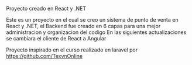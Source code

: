 Proyecto creado en React y .NET

Este es un proyecto en el cual se creo un sistema de punto de venta en React y .NET, el Backend fue creado en 6 capas para una mejor administracion y organizacion del codigo En las siguientes actualizaciones se cambiara el cliente de React a Angular

Proyecto inspirado en el curso realizado en laravel por https://github.com/TexvnOnline
